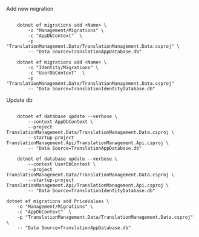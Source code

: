 
Add new migration
```dotnetcli

    dotnet ef migrations add <Name> \
        -o "Management/Migrations" \
        -c "AppDbContext"  \
        -p "TranslationManagement.Data/TranslationManagement.Data.csproj" \
        -- "Data Source=TranslationAppDatabase.db" 

    dotnet ef migrations add <Name> \
        -o "Identity/Migrations" \
        -c "UserDbContext"  \
        -p "TranslationManagement.Data/TranslationManagement.Data.csproj" 
        -- "Data Source=TranslationIdentityDatabase.db"

```

Update db
```dotnetcli

    dotnet ef database update --verbose \
        --context AppDbContext \
        --project TranslationManagement.Data/TranslationManagement.Data.csproj \
        --startup-project TranslationManagement.Api/TranslationManagement.Api.csproj \
        -- "Data Source=TranslationAppDatabase.db" 
    
    dotnet ef database update --verbose \
        --context UserDbContext \
        --project TranslationManagement.Data/TranslationManagement.Data.csproj \
        --startup-project TranslationManagement.Api/TranslationManagement.Api.csproj \
        -- "Data Source=TranslationIdentityDatabase.db" 
```


    dotnet ef migrations add PriceValues \
        -o "Management/Migrations" \
        -c "AppDbContext"  \
        -p "TranslationManagement.Data/TranslationManagement.Data.csproj" \
        -- "Data Source=TranslationAppDatabase.db" 